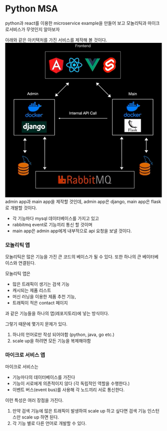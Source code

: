 # Python MSA
python과 react를 이용한 microservice example을 만들어 보고 모놀리틱과 마이크로서비스가 무엇인지 알아보자

아래와 같은 아키텍처를 가진 서비스를 제작해 볼 것이다.
![introduction-01](docs/images/introduction-01.png)
admin app과 main app을 제작할 것인데, admin app은 django, main app은 flask로 개발할 것이다.

- 각 기능마다 mysql 데이터베이스를 가지고 있고
- rabbitmq event로 기능끼리 통신 할 것이며
- main app은 admin app에게 내부적으로 api 요청을 보낼 것이다.



### 모놀리틱 앱
모놀리틱은 많은 기능을 가진 큰 코드의 베이스가 될 수 있다.
또한 하나의 큰 베이터베이스와 연결된다.

모놀리틱 앱은
- 많은 트래픽이 생기는 검색 기능
- 캐시되는 제품 리스트
- 머신 러닝을 이용한 제품 추천 기능, 
- 트래픽이 적은 contact 페이지

과 같은 기능들을 하나의 앱(레포지토리)에 넣는 방식이다.

그렇기 때문에 몇가지 문제가 있다.
1. 하나의 언어로만 작성 되어야함 (python, java, go etc.)
2. scale up을 하려면 모든 기능을 복제해야함

### 마이크로 서비스 앱
마이크로 서비스는 
- 기능마다의 데이터베이스를 가진다
- 기능이 서로에게 의존적이지 않다 (각 독립적인 역할을 수행한다.)
- 이벤트 버스(event bus)를 사용해 각 노드끼리 서로 통신한다.

이런 특성은 여러 장점을 가진다.
1. 만약 검색 기능에 많은 트래픽이 발생하여 scale up 하고 싶다면 검색 기능 인스턴스만 scale up 하면 된다.
2. 각 기능 별로 다른 언어로 개발할 수 있다.